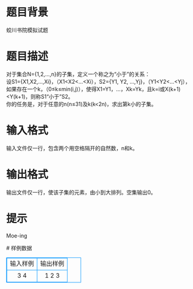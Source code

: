 # 

 
 # 题目背景 
<p>蛟川书院模拟试题</p> 

 
 # 题目描述 
<p>对于集合N={1,2,&hellip;,n}的子集，定义一个称之为&ldquo;小于&rdquo;的关系：<br />
设S1={X1,X2,&hellip;,Xi}，（X1&lt;X2&lt;&hellip;&lt;Xi），S2={Y1,&nbsp;Y2,&nbsp;&hellip;,Yj}，（Y1&lt;Y2&lt;&hellip;&lt;Yj），如果存在一个k，（0&le;k&le;min(i,j)），使得X1=Y1，&hellip;，Xk=Yk，且k=i或X(k+1)&lt;Y(k+1)，则称S1&ldquo;小于&rdquo;S2。<br />
你的任务是，对于任意的n(n&le;31)及k(k&lt;2n)，求出第k小的子集。</p> 

 
 # 输入格式 
<p>输入文件仅一行，包含两个用空格隔开的自然数，n和k。</p> 

 
 # 输出格式 
<p>输出文件仅一行，使该子集的元素，由小到大排列。空集输出0。</p> 

 
 # 提示 
<p>Moe-ing</p> 
# 样例数据
<style>
        table,table tr th, table tr td { border:1px solid #0094ff; }
        table { width: 200px; min-height: 25px; line-height: 25px; text-align: center; border-collapse: collapse;}   
    </style>
<table>
	<tr>
		<td>输入样例</td>
		<td>输出样例</td>
	</tr>
<tr><td>3 4</td><td>1 2 3</td></tr></table>
